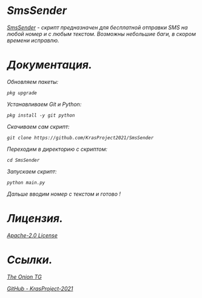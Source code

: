 <em>
<h1>SmsSender</h1>
<p><a href="https://github.com/KrasProject2021/SmsSender">SmsSender</a> - скрипт предназначен для бесплатной отправки SMS на любой номер и с любым текстом. Возможны небольшие баги, в скором времени исправлю.</p>

<h1>Документация.</h1>
<p>Обновляем пакеты:</p>
<p><pre><code>pkg upgrade</code></pre></p>

<p>Устанавливаем Git и Python:</p>
<p><pre><code>pkg install -y git python</code></pre></p>

<p>Скачиваем сам скрипт:</p>
<p><pre><code>git clone https://github.com/KrasProject2021/SmsSender</code></pre></p>

<p>Переходим в директорию с скриптом:</p>
<p><pre><code>cd SmsSender</code></pre></p>

<p>Запускаем скрипт:</p>
<p><pre><code>python main.py</code></pre></code>

<p>Дальше вводим номер с текстом и готово !</p>

<h1>Лицензия.</h1>
<p><a href="https://github.com/KrasProject2021/SmsSender/blob/main/LICENSE">Apache-2.0 License</a></p>

<h1>Ссылки.</h1>
<p><a href="https://t.me/the_onion_tg">The Onion TG</a></p>
<p><a href="https://github.com/KrasProject2021">GitHub - KrasProject-2021</a></p>
</em>
